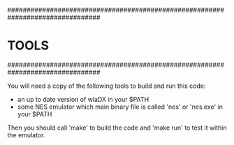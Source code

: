 ################################################################################
# TOOLS                                                                        #
################################################################################

You will need a copy of the following tools to build and run this code:

+ an up to date version of wlaDX in your $PATH
+ some NES emulator which main binary file is called 'nes' or 'nes.exe' in your 
  $PATH
  
Then you should call 'make' to build the code and 'make run' to test it within
the emulator.